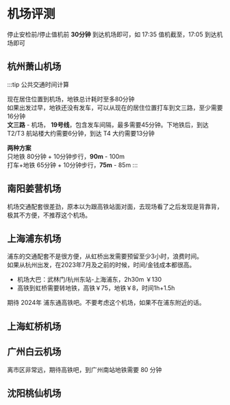# 机场评测

停止安检前/停止值机前 **30分钟** 到达机场即可，如 17:35 值机截至，17:05 到达机场即可

## 杭州萧山机场

:::tip 公共交通时间计算

现在居住位置到机场，地铁总计耗时至多80分钟  
如果出发过早，地铁还没有发车，可以从现在的居住位置打车到文三路，至少需要16分钟  
**文三路** - 机场， **19号线**，包含发车间隔，最多需要45分钟。下地铁后，到达 T2/T3 航站楼大约需要6分钟，到达 T4 大约需要13分钟  

**两种方案**  
只地铁 80分钟 + 10分钟步行，**90m** - 100m  
打车+地铁 65分钟 + 10分钟步行，**75m** - 85m
:::

## 南阳姜营机场

机场交通配套很差劲，原本以为跟高铁站面对面，去现场看了之后发现是背靠背，极其不方便，不推荐这个机场。

## 上海浦东机场

浦东的交通配套不是很方便，从虹桥出发需要预留至少3小时，浪费时间。  
如果从杭州出发，在2023年7月及之前的时候，时间/金钱成本都很高。

- 机场大巴：武林门/杭州东站-上海浦东，2h30m ￥130
- 高铁到虹桥需要转地铁，高铁￥75，地铁￥8，时间1h+1.5h

期待 2024年 浦东通高铁吧。不要考虑这个机场，如果不在浦东附近的话。

## 上海虹桥机场

## 广州白云机场

离市区非常远，期待高铁吧，到广州南站地铁需要 80 分钟

## 沈阳桃仙机场
